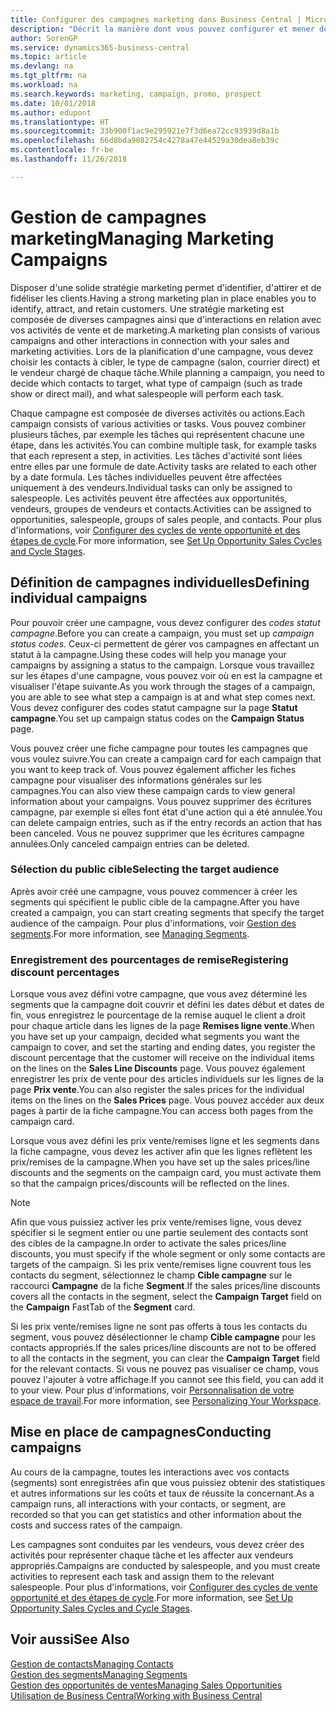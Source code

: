 ```yaml
---
title: Configurer des campagnes marketing dans Business Central | Microsoft Docs
description: "Décrit la manière dont vous pouvez configurer et mener des campagnes marketing dans Business Central afin de vous aider à identifier et attirer des prospects et à fidéliser les clients."
author: SorenGP
ms.service: dynamics365-business-central
ms.topic: article
ms.devlang: na
ms.tgt_pltfrm: na
ms.workload: na
ms.search.keywords: marketing, campaign, promo, prospect
ms.date: 10/01/2018
ms.author: edupont
ms.translationtype: HT
ms.sourcegitcommit: 33b900f1ac9e295921e7f3d6ea72cc93939d8a1b
ms.openlocfilehash: 66d8bda9082754c4278a47e44529a30dea8eb39c
ms.contentlocale: fr-be
ms.lasthandoff: 11/26/2018

---
```

# <a name="managing-marketing-campaigns"></a><span data-ttu-id="7049c-103">Gestion de campagnes marketing</span><span class="sxs-lookup"><span data-stu-id="7049c-103">Managing Marketing Campaigns</span></span>
<span data-ttu-id="7049c-104">Disposer d'une solide stratégie marketing permet d'identifier, d'attirer et de fidéliser les clients.</span><span class="sxs-lookup"><span data-stu-id="7049c-104">Having a strong marketing plan in place enables you to identify, attract, and retain customers.</span></span> <span data-ttu-id="7049c-105">Une stratégie marketing est composée de diverses campagnes ainsi que d'interactions en relation avec vos activités de vente et de marketing.</span><span class="sxs-lookup"><span data-stu-id="7049c-105">A marketing plan consists of various campaigns and other interactions in connection with your sales and marketing activities.</span></span> <span data-ttu-id="7049c-106">Lors de la planification d'une campagne, vous devez choisir les contacts à cibler, le type de campagne (salon, courrier direct) et le vendeur chargé de chaque tâche.</span><span class="sxs-lookup"><span data-stu-id="7049c-106">While planning a campaign, you need to decide which contacts to target, what type of campaign (such as trade show or direct mail), and what salespeople will perform each task.</span></span>

<span data-ttu-id="7049c-107">Chaque campagne est composée de diverses activités ou actions.</span><span class="sxs-lookup"><span data-stu-id="7049c-107">Each campaign consists of various activities or tasks.</span></span> <span data-ttu-id="7049c-108">Vous pouvez combiner plusieurs tâches, par exemple les tâches qui représentent chacune une étape, dans les activités.</span><span class="sxs-lookup"><span data-stu-id="7049c-108">You can combine multiple task, for example tasks that each represent a step, in activities.</span></span> <span data-ttu-id="7049c-109">Les tâches d'activité sont liées entre elles par une formule de date.</span><span class="sxs-lookup"><span data-stu-id="7049c-109">Activity tasks are related to each other by a date formula.</span></span> <span data-ttu-id="7049c-110">Les tâches individuelles peuvent être affectées uniquement à des vendeurs.</span><span class="sxs-lookup"><span data-stu-id="7049c-110">Individual tasks can only be assigned to salespeople.</span></span> <span data-ttu-id="7049c-111">Les activités peuvent être affectées aux opportunités, vendeurs, groupes de vendeurs et contacts.</span><span class="sxs-lookup"><span data-stu-id="7049c-111">Activities can be assigned to opportunities, salespeople, groups of sales people, and contacts.</span></span> <span data-ttu-id="7049c-112">Pour plus d'informations, voir [Configurer des cycles de vente opportunité et des étapes de cycle](marketing-how-setup-opportunity-sales-cycles-stages.md).</span><span class="sxs-lookup"><span data-stu-id="7049c-112">For more information, see [Set Up Opportunity Sales Cycles and Cycle Stages](marketing-how-setup-opportunity-sales-cycles-stages.md).</span></span>

## <a name="defining-individual-campaigns"></a><span data-ttu-id="7049c-113">Définition de campagnes individuelles</span><span class="sxs-lookup"><span data-stu-id="7049c-113">Defining individual campaigns</span></span>
<span data-ttu-id="7049c-114">Pour pouvoir créer une campagne, vous devez configurer des *codes statut campagne*.</span><span class="sxs-lookup"><span data-stu-id="7049c-114">Before you can create a campaign, you must set up *campaign status codes*.</span></span> <span data-ttu-id="7049c-115">Ceux-ci permettent de gérer vos campagnes en affectant un statut à la campagne.</span><span class="sxs-lookup"><span data-stu-id="7049c-115">Using these codes will help you manage your campaigns by assigning a status to the campaign.</span></span> <span data-ttu-id="7049c-116">Lorsque vous travaillez sur les étapes d'une campagne, vous pouvez voir où en est la campagne et visualiser l'étape suivante.</span><span class="sxs-lookup"><span data-stu-id="7049c-116">As you work through the stages of a campaign, you are able to see what step a campaign is at and what step comes next.</span></span> <span data-ttu-id="7049c-117">Vous devez configurer des codes statut campagne sur la page **Statut campagne**.</span><span class="sxs-lookup"><span data-stu-id="7049c-117">You set up campaign status codes on the **Campaign Status** page.</span></span>

<span data-ttu-id="7049c-118">Vous pouvez créer une fiche campagne pour toutes les campagnes que vous voulez suivre.</span><span class="sxs-lookup"><span data-stu-id="7049c-118">You can create a campaign card for each campaign that you want to keep track of.</span></span> <span data-ttu-id="7049c-119">Vous pouvez également afficher les fiches campagne pour visualiser des informations générales sur les campagnes.</span><span class="sxs-lookup"><span data-stu-id="7049c-119">You can also view these campaign cards to view general information about your campaigns.</span></span>
<span data-ttu-id="7049c-120">Vous pouvez supprimer des écritures campagne, par exemple si elles font état d'une action qui a été annulée.</span><span class="sxs-lookup"><span data-stu-id="7049c-120">You can delete campaign entries, such as if the entry records an action that has been canceled.</span></span> <span data-ttu-id="7049c-121">Vous ne pouvez supprimer que les écritures campagne annulées.</span><span class="sxs-lookup"><span data-stu-id="7049c-121">Only canceled campaign entries can be deleted.</span></span>

### <a name="selecting-the-target-audience"></a><span data-ttu-id="7049c-122">Sélection du public cible</span><span class="sxs-lookup"><span data-stu-id="7049c-122">Selecting the target audience</span></span>
<span data-ttu-id="7049c-123">Après avoir créé une campagne, vous pouvez commencer à créer les segments qui spécifient le public cible de la campagne.</span><span class="sxs-lookup"><span data-stu-id="7049c-123">After you have created a campaign, you can start creating segments that specify the target audience of the campaign.</span></span> <span data-ttu-id="7049c-124">Pour plus d'informations, voir [Gestion des segments](marketing-segments.md).</span><span class="sxs-lookup"><span data-stu-id="7049c-124">For more information, see [Managing Segments](marketing-segments.md).</span></span>

### <a name="registering-discount-percentages"></a><span data-ttu-id="7049c-125">Enregistrement des pourcentages de remise</span><span class="sxs-lookup"><span data-stu-id="7049c-125">Registering discount percentages</span></span>
<span data-ttu-id="7049c-126">Lorsque vous avez défini votre campagne, que vous avez déterminé les segments que la campagne doit couvrir et défini les dates début et dates de fin, vous enregistrez le pourcentage de la remise auquel le client a droit pour chaque article dans les lignes de la page **Remises ligne vente**.</span><span class="sxs-lookup"><span data-stu-id="7049c-126">When you have set up your campaign, decided what segments you want the campaign to cover, and set the starting and ending dates, you register the discount percentage that the customer will receive on the individual items on the lines on the **Sales Line Discounts** page.</span></span> <span data-ttu-id="7049c-127">Vous pouvez également enregistrer les prix de vente pour des articles individuels sur les lignes de la page **Prix vente**.</span><span class="sxs-lookup"><span data-stu-id="7049c-127">You can also register the sales prices for the individual items on the lines on the **Sales Prices** page.</span></span> <span data-ttu-id="7049c-128">Vous pouvez accéder aux deux pages à partir de la fiche campagne.</span><span class="sxs-lookup"><span data-stu-id="7049c-128">You can access both pages from the campaign card.</span></span>

 <span data-ttu-id="7049c-129">Lorsque vous avez défini les prix vente/remises ligne et les segments dans la fiche campagne, vous devez les activer afin que les lignes reflètent les prix/remises de la campagne.</span><span class="sxs-lookup"><span data-stu-id="7049c-129">When you have set up the sales prices/line discounts and the segments on the campaign card, you must activate them so that the campaign prices/discounts will be reflected on the lines.</span></span>

> [!NOTE]  
>   <span data-ttu-id="7049c-130">Afin que vous puissiez activer les prix vente/remises ligne, vous devez spécifier si le segment entier ou une partie seulement des contacts sont des cibles de la campagne.</span><span class="sxs-lookup"><span data-stu-id="7049c-130">In order to activate the sales prices/line discounts, you must specify if the whole segment or only some contacts are targets of the campaign.</span></span> <span data-ttu-id="7049c-131">Si les prix vente/remises ligne couvrent tous les contacts du segment, sélectionnez le champ **Cible campagne** sur le raccourci **Campagne** de la fiche **Segment**.</span><span class="sxs-lookup"><span data-stu-id="7049c-131">If the sales prices/line discounts covers all the contacts in the segment, select the **Campaign Target** field on the **Campaign** FastTab of the **Segment** card.</span></span>

<span data-ttu-id="7049c-132">Si les prix vente/remises ligne ne sont pas offerts à tous les contacts du segment, vous pouvez désélectionner le champ **Cible campagne** pour les contacts appropriés.</span><span class="sxs-lookup"><span data-stu-id="7049c-132">If the sales prices/line discounts are not to be offered to all the contacts in the segment, you can clear the **Campaign Target** field for the relevant contacts.</span></span> <span data-ttu-id="7049c-133">Si vous ne pouvez pas visualiser ce champ, vous pouvez l'ajouter à votre affichage.</span><span class="sxs-lookup"><span data-stu-id="7049c-133">If you cannot see this field, you can add it to your view.</span></span> <span data-ttu-id="7049c-134">Pour plus d'informations, voir [Personnalisation de votre espace de travail](ui-personalization-user.md).</span><span class="sxs-lookup"><span data-stu-id="7049c-134">For more information, see [Personalizing Your Workspace](ui-personalization-user.md).</span></span>

## <a name="conducting-campaigns"></a><span data-ttu-id="7049c-135">Mise en place de campagnes</span><span class="sxs-lookup"><span data-stu-id="7049c-135">Conducting campaigns</span></span>
<span data-ttu-id="7049c-136">Au cours de la campagne, toutes les interactions avec vos contacts (segments) sont enregistrées afin que vous puissiez obtenir des statistiques et autres informations sur les coûts et taux de réussite la concernant.</span><span class="sxs-lookup"><span data-stu-id="7049c-136">As a campaign runs, all interactions with your contacts, or segment, are recorded so that you can get statistics and other information about the costs and success rates of the campaign.</span></span>

<span data-ttu-id="7049c-137">Les campagnes sont conduites par les vendeurs, vous devez créer des activités pour représenter chaque tâche et les affecter aux vendeurs appropriés.</span><span class="sxs-lookup"><span data-stu-id="7049c-137">Campaigns are conducted by salespeople, and you must create activities to represent each task and assign them to the relevant salespeople.</span></span> <span data-ttu-id="7049c-138">Pour plus d'informations, voir [Configurer des cycles de vente opportunité et des étapes de cycle](marketing-how-setup-opportunity-sales-cycles-stages.md).</span><span class="sxs-lookup"><span data-stu-id="7049c-138">For more information, see [Set Up Opportunity Sales Cycles and Cycle Stages](marketing-how-setup-opportunity-sales-cycles-stages.md).</span></span>

## <a name="see-also"></a><span data-ttu-id="7049c-139">Voir aussi</span><span class="sxs-lookup"><span data-stu-id="7049c-139">See Also</span></span>
[<span data-ttu-id="7049c-140">Gestion de contacts</span><span class="sxs-lookup"><span data-stu-id="7049c-140">Managing Contacts</span></span>](marketing-contacts.md)  
[<span data-ttu-id="7049c-141">Gestion des segments</span><span class="sxs-lookup"><span data-stu-id="7049c-141">Managing Segments</span></span>](marketing-segments.md)  
[<span data-ttu-id="7049c-142">Gestion des opportunités de ventes</span><span class="sxs-lookup"><span data-stu-id="7049c-142">Managing Sales Opportunities</span></span>](marketing-manage-sales-opportunities.md)  
[<span data-ttu-id="7049c-143">Utilisation de Business Central</span><span class="sxs-lookup"><span data-stu-id="7049c-143">Working with Business Central</span></span>](ui-work-product.md)  

